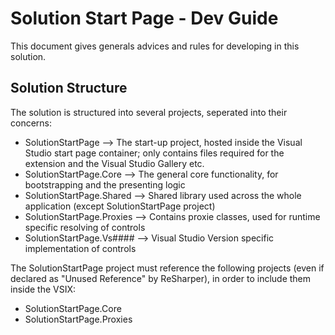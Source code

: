 # Solution Start Page - Dev Guide

This document gives generals advices and rules for developing in this solution.

## Solution Structure

The solution is structured into several projects, seperated into their concerns:
- SolutionStartPage --> The start-up project, hosted inside the Visual Studio start page container; only contains files required for the extension and the Visual Studio Gallery etc.
- SolutionStartPage.Core --> The general core functionality, for bootstrapping and the presenting logic
- SolutionStartPage.Shared --> Shared library used across the whole application (except SolutionStartPage project)
- SolutionStartPage.Proxies --> Contains proxie classes, used for runtime specific resolving of controls
- SolutionStartPage.Vs#### --> Visual Studio Version specific implementation of controls

The SolutionStartPage project must reference the following projects (even if declared as "Unused Reference" by ReSharper), in order to include them inside the VSIX:
- SolutionStartPage.Core
- SolutionStartPage.Proxies